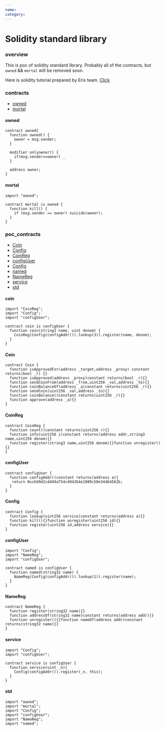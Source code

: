 ```yaml
---
name: 
category: 
---
```


# Solidity standard library

### overview

This is poc of solidity standard library.
Probably all of the contracts, but `owned` && `mortal` will be removed soon.

Here is solidity tutorial prepared by Eris team. [Click](https://eng.erisindustries.com/tutorials/2015/03/11/solidity-1/)


### contracts

- [owned](#owned)
- [mortal](#mortal)


#### owned
```
contract owned{
  function owned() {
    owner = msg.sender;
  }
  
  modifier onlyowner() {
    if(msg.sender==owner) _
  }
  
  address owner;
}
```

#### mortal

```
import "owned";

contract mortal is owned {
  function kill() {
    if (msg.sender == owner) suicide(owner); 
  }
}
```

### poc_contracts
- [Coin](#coin1)
- [Config](#config)
- [CoinReg](#coinreg)
- [configUser](#configuser)
- [Config](#config)
- [named](#named)
- [NameReg](#namereg)
- [service](#service)
- [std](#std)

#### coin
```
import "CoinReg";
import "Config";
import "configUser";

contract coin is configUser {
  function coin(string3 name, uint denom) {
    CoinReg(Config(configAddr()).lookup(3)).register(name, denom);
  }
}
```

#### Coin
```
contract Coin {
  function isApprovedFor(address _target,address _proxy) constant returns(bool _r) {}
  function isApproved(address _proxy)constant returns(bool _r){}
  function sendCoinFrom(address _from,uint256 _val,address _to){}
  function coinBalanceOf(address _a)constant returns(uint256 _r){}
  function sendCoin(uint256 _val,address _to){}
  function coinBalance()constant returns(uint256 _r){}
  function approve(address _a){}
}
```

#### CoinReg
```
contract CoinReg {
  function count()constant returns(uint256 r){}
  function info(uint256 i)constant returns(address addr,string3 name,uint256 denom){}
  function register(string3 name,uint256 denom){}function unregister(){}
}
```

#### configUser
```
contract configUser {
  function configAddr()constant returns(address a){ 
   return 0xc6d9d2cd449a754c494264e1809c50e34d64562b;
  }
}
```

#### Config
```
contract Config {
  function lookup(uint256 service)constant returns(address a){}
  function kill(){}function unregister(uint256 id){}
  function register(uint256 id,address service){}
}
```

#### configUser
```
import "Config";
import "NameReg";
import "configUser";

contract named is configUser {
  function named(string32 name) {
    NameReg(Config(configAddr()).lookup(1)).register(name);
  }
}
```

#### NameReg
```
contract NameReg {
  function register(string32 name){}
  function addressOf(string32 name)constant returns(address addr){}
  function unregister(){}function nameOf(address addr)constant returns(string32 name){}
}
```


#### service
```
import "Config";
import "configUser";

contract service is configUser {
  function service(uint _n){
    Config(configAddr()).register(_n, this);
  }
}
```

#### std
```
import "owned";
import "mortal";
import "Config";
import "configUser";
import "NameReg";
import "named";
```